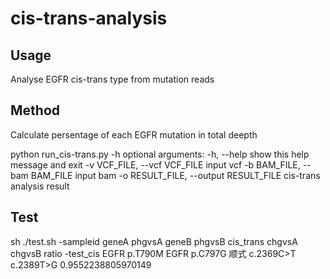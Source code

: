 # cis-trans-analysis
## Usage
Analyse EGFR cis-trans type from mutation reads
## Method
 Calculate persentage of each EGFR mutation in total deepth

 python run_cis-trans.py -h
 optional arguments:
   -h, --help            show this help message and exit
   -v VCF_FILE, --vcf VCF_FILE
                         input vcf
   -b BAM_FILE, --bam BAM_FILE
                         input bam
   -o RESULT_FILE, --output RESULT_FILE
                         cis-trans analysis result
                        
## Test
sh ./test.sh
-sampleid	geneA	phgvsA	geneB	phgvsB	cis_trans	chgvsA	chgvsB	ratio
-test_cis	EGFR	p.T790M	EGFR	p.C797G	顺式	c.2369C>T	c.2389T>G	0.9552238805970149
